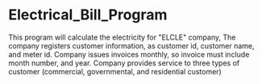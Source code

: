 # Electrical_Bill_Program
This program will calculate the electricity for "ELCLE" company,  The company registers customer information, as customer id, customer name, and meter id. Company issues invoices monthly, so invoice must include month number, and year. Company provides service to three types of customer (commercial, governmental, and residential customer)
